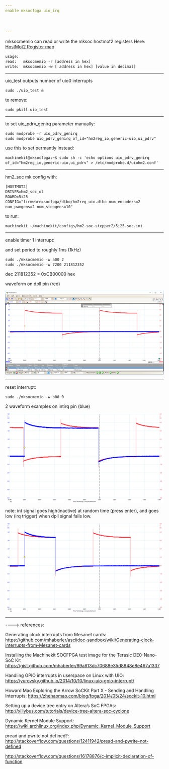 ```yaml
---
enable mksocfpga uio_irq



---
```


mksocmemio can read or write the mksoc hostmot2 registers
Here:
[HostMot2 Register map](http://freeby.mesanet.com/regmap)

	usage:
	read: 	mksocmemio -r [address in hex]
	write: 	mksocmemio -w [ address in hex] [value in decimal]


---

uio_test outputs number of uio0 interrupts

	sudo ./uio_test &

to remove:

	sudo pkill uio_test

---

to set uio_pdrv_genirq parameter manually:

	sudo modprobe -r uio_pdrv_genirq
	sudo modprobe uio_pdrv_genirq of_id="hm2reg_io,generic-uio,ui_pdrv"

use this to set permantly instead:

	machinekit@mksocfpga:~$ sudo sh -c 'echo options uio_pdrv_genirq of_id="hm2reg_io,generic-uio,ui_pdrv" > /etc/modprobe.d/uiohm2.conf'

---

hm2_soc mk config with:

	[HOSTMOT2]
	DRIVER=hm2_soc_ol
	BOARD=5i25
	CONFIG="firmware=socfpga/dtbo/hm2reg_uio.dtbo num_encoders=2 num_pwmgens=2 num_stepgens=10"

to run:

	machinekit ~/machinekit/configs/hm2-soc-stepper2/5i25-soc.ini

---

enable timer 1 interrupt:

and set period to roughly 1ms (1kHz)

	sudo ./mksocmemio -w a00 2
	sudo ./mksocmemio -w 7200 211812352

dec 211812352 = 0xCB00000 hex

waveform on dpll pin (red)

![waveform on dpll pin (red)](pics/irq/HM-Soc-DPLL_wave.png)

---

reset interrupt:

	sudo ./mksocmemio -w b00 0

2 waveform examples on intirq pin (blue)

![waveform on intirq pin (blue)](pics/irq/HM-Soc-IRQ_wave1.png)

note:  int signal goes high(inactive) at random time (press enter), and goes low (irq trigger) when dpll signal falls low.

![waveform on intirq pin (blue)](pics/irq/HM-Soc-IRQ_wave2.png)


---

----> references:

Generating clock interrupts from Mesanet cards:
https://github.com/mhaberler/asciidoc-sandbox/wiki/Generating-clock-interrupts-from-Mesanet-cards

Installing the Machinekit SOCFPGA test image for the Terasic DE0-Nano-SoC Kit
https://gist.github.com/mhaberler/89a813dc70688e35d8848e8e467a1337


Handling GPIO interrupts in userspace on Linux with UIO:
https://yurovsky.github.io/2014/10/10/linux-uio-gpio-interrupt/

Howard Mao
Exploring the Arrow SoCKit Part X - Sending and Handling Interrupts:
https://zhehaomao.com/blog/fpga/2014/05/24/sockit-10.html

Setting up a device tree entry on Altera’s SoC FPGAs:
http://xillybus.com/tutorials/device-tree-altera-soc-cyclone

Dynamic Kernel Module Support:
https://wiki.archlinux.org/index.php/Dynamic_Kernel_Module_Support


pread and pwrite not defined?:
http://stackoverflow.com/questions/12411942/pread-and-pwrite-not-defined

http://stackoverflow.com/questions/16178876/c-implicit-declaration-of-function
